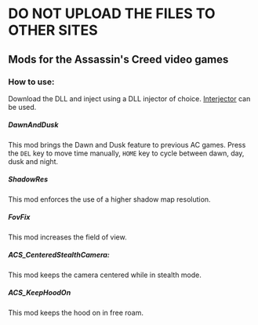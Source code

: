 # DO NOT UPLOAD THE FILES TO OTHER SITES

## Mods for the Assassin's Creed video games

### How to use:
Download the DLL and inject using a DLL injector of choice. [Interjector](https://github.com/Nesae-avi/Interjector/releases) can be used.

##### DawnAndDusk
This mod brings the Dawn and Dusk feature to previous AC games. Press the `DEL` key to move time manually, `HOME` key to cycle between dawn, day, dusk and night.

##### ShadowRes
This mod enforces the use of a higher shadow map resolution.

##### FovFix
This mod increases the field of view.  

##### ACS_CenteredStealthCamera:
This mod keeps the camera centered while in stealth mode.

##### ACS_KeepHoodOn
This mod keeps the hood on in free roam. 

